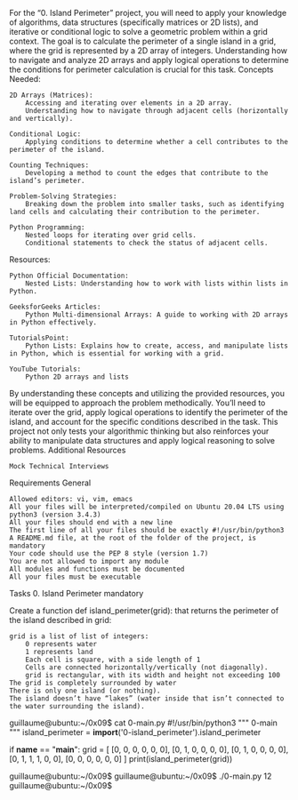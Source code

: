 

For the “0. Island Perimeter” project, you will need to apply your knowledge of algorithms, data structures (specifically matrices or 2D lists), and iterative or conditional logic to solve a geometric problem within a grid context. The goal is to calculate the perimeter of a single island in a grid, where the grid is represented by a 2D array of integers. Understanding how to navigate and analyze 2D arrays and apply logical operations to determine the conditions for perimeter calculation is crucial for this task.
Concepts Needed:

    2D Arrays (Matrices):
        Accessing and iterating over elements in a 2D array.
        Understanding how to navigate through adjacent cells (horizontally and vertically).

    Conditional Logic:
        Applying conditions to determine whether a cell contributes to the perimeter of the island.

    Counting Techniques:
        Developing a method to count the edges that contribute to the island’s perimeter.

    Problem-Solving Strategies:
        Breaking down the problem into smaller tasks, such as identifying land cells and calculating their contribution to the perimeter.

    Python Programming:
        Nested loops for iterating over grid cells.
        Conditional statements to check the status of adjacent cells.

Resources:

    Python Official Documentation:
        Nested Lists: Understanding how to work with lists within lists in Python.

    GeeksforGeeks Articles:
        Python Multi-dimensional Arrays: A guide to working with 2D arrays in Python effectively.

    TutorialsPoint:
        Python Lists: Explains how to create, access, and manipulate lists in Python, which is essential for working with a grid.

    YouTube Tutorials:
        Python 2D arrays and lists

By understanding these concepts and utilizing the provided resources, you will be equipped to approach the problem methodically. You’ll need to iterate over the grid, apply logical operations to identify the perimeter of the island, and account for the specific conditions described in the task. This project not only tests your algorithmic thinking but also reinforces your ability to manipulate data structures and apply logical reasoning to solve problems.
Additional Resources

    Mock Technical Interviews

Requirements
General

    Allowed editors: vi, vim, emacs
    All your files will be interpreted/compiled on Ubuntu 20.04 LTS using python3 (version 3.4.3)
    All your files should end with a new line
    The first line of all your files should be exactly #!/usr/bin/python3
    A README.md file, at the root of the folder of the project, is mandatory
    Your code should use the PEP 8 style (version 1.7)
    You are not allowed to import any module
    All modules and functions must be documented
    All your files must be executable

Tasks
0. Island Perimeter
mandatory

Create a function def island_perimeter(grid): that returns the perimeter of the island described in grid:

    grid is a list of list of integers:
        0 represents water
        1 represents land
        Each cell is square, with a side length of 1
        Cells are connected horizontally/vertically (not diagonally).
        grid is rectangular, with its width and height not exceeding 100
    The grid is completely surrounded by water
    There is only one island (or nothing).
    The island doesn’t have “lakes” (water inside that isn’t connected to the water surrounding the island).

guillaume@ubuntu:~/0x09$ cat 0-main.py
#!/usr/bin/python3
"""
0-main
"""
island_perimeter = __import__('0-island_perimeter').island_perimeter

if __name__ == "__main__":
    grid = [
        [0, 0, 0, 0, 0, 0],
        [0, 1, 0, 0, 0, 0],
        [0, 1, 0, 0, 0, 0],
        [0, 1, 1, 1, 0, 0],
        [0, 0, 0, 0, 0, 0]
    ]
    print(island_perimeter(grid))

guillaume@ubuntu:~/0x09$ 
guillaume@ubuntu:~/0x09$ ./0-main.py
12
guillaume@ubuntu:~/0x09$ 


